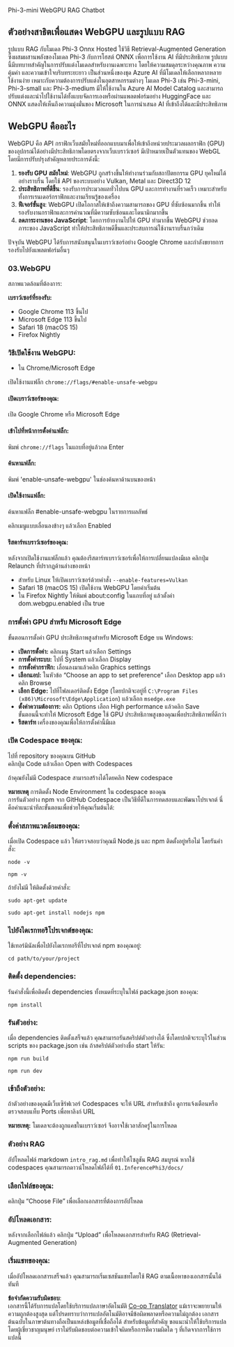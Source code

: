 <!--
CO_OP_TRANSLATOR_METADATA:
{
  "original_hash": "4aac6b8a5dcbbe9a32b47be30340cac2",
  "translation_date": "2025-07-16T17:17:44+00:00",
  "source_file": "code/08.RAG/rag_webgpu_chat/README.md",
  "language_code": "th"
}
-->
Phi-3-mini WebGPU RAG Chatbot

## ตัวอย่างสาธิตเพื่อแสดง WebGPU และรูปแบบ RAG
รูปแบบ RAG กับโมเดล Phi-3 Onnx Hosted ใช้วิธี Retrieval-Augmented Generation ซึ่งผสมผสานพลังของโมเดล Phi-3 กับการโฮสต์ ONNX เพื่อการใช้งาน AI ที่มีประสิทธิภาพ รูปแบบนี้มีบทบาทสำคัญในการปรับแต่งโมเดลสำหรับงานเฉพาะทาง โดยให้ความสมดุลระหว่างคุณภาพ ความคุ้มค่า และความเข้าใจบริบทระยะยาว เป็นส่วนหนึ่งของชุด Azure AI ที่มีโมเดลให้เลือกหลากหลาย ใช้งานง่าย เหมาะกับความต้องการปรับแต่งในอุตสาหกรรมต่างๆ โมเดล Phi-3 เช่น Phi-3-mini, Phi-3-small และ Phi-3-medium มีให้ใช้งานใน Azure AI Model Catalog และสามารถปรับแต่งและนำไปใช้งานได้ทั้งแบบจัดการเองหรือผ่านแพลตฟอร์มอย่าง HuggingFace และ ONNX แสดงให้เห็นถึงความมุ่งมั่นของ Microsoft ในการนำเสนอ AI ที่เข้าถึงได้และมีประสิทธิภาพ

## WebGPU คืออะไร
WebGPU คือ API กราฟิกเว็บสมัยใหม่ที่ออกแบบมาเพื่อให้เข้าถึงหน่วยประมวลผลกราฟิก (GPU) ของอุปกรณ์ได้อย่างมีประสิทธิภาพโดยตรงจากเว็บเบราว์เซอร์ มีเป้าหมายเป็นตัวแทนของ WebGL โดยมีการปรับปรุงสำคัญหลายประการดังนี้:

1. **รองรับ GPU สมัยใหม่**: WebGPU ถูกสร้างขึ้นให้ทำงานร่วมกับสถาปัตยกรรม GPU ยุคใหม่ได้อย่างราบรื่น โดยใช้ API ของระบบอย่าง Vulkan, Metal และ Direct3D 12
2. **ประสิทธิภาพที่ดีขึ้น**: รองรับการประมวลผลทั่วไปบน GPU และการทำงานที่รวดเร็ว เหมาะสำหรับทั้งการเรนเดอร์กราฟิกและงานเรียนรู้ของเครื่อง
3. **ฟีเจอร์ขั้นสูง**: WebGPU เปิดโอกาสให้เข้าถึงความสามารถของ GPU ที่ซับซ้อนมากขึ้น ทำให้รองรับงานกราฟิกและการคำนวณที่มีความซับซ้อนและไดนามิกมากขึ้น
4. **ลดภาระงานของ JavaScript**: โดยการย้ายงานไปให้ GPU ทำมากขึ้น WebGPU ช่วยลดภาระของ JavaScript ทำให้ประสิทธิภาพดีขึ้นและประสบการณ์ใช้งานราบรื่นกว่าเดิม

ปัจจุบัน WebGPU ได้รับการสนับสนุนในเบราว์เซอร์อย่าง Google Chrome และกำลังขยายการรองรับไปยังแพลตฟอร์มอื่นๆ

### 03.WebGPU
สภาพแวดล้อมที่ต้องการ:

**เบราว์เซอร์ที่รองรับ:**  
- Google Chrome 113 ขึ้นไป  
- Microsoft Edge 113 ขึ้นไป  
- Safari 18 (macOS 15)  
- Firefox Nightly

### วิธีเปิดใช้งาน WebGPU:

- ใน Chrome/Microsoft Edge

เปิดใช้งานแฟล็ก `chrome://flags/#enable-unsafe-webgpu`

#### เปิดเบราว์เซอร์ของคุณ:
เปิด Google Chrome หรือ Microsoft Edge

#### เข้าไปที่หน้าการตั้งค่าแฟล็ก:
พิมพ์ `chrome://flags` ในแถบที่อยู่แล้วกด Enter

#### ค้นหาแฟล็ก:
พิมพ์ 'enable-unsafe-webgpu' ในช่องค้นหาด้านบนของหน้า

#### เปิดใช้งานแฟล็ก:
ค้นหาแฟล็ก #enable-unsafe-webgpu ในรายการผลลัพธ์

คลิกเมนูแบบเลื่อนลงข้างๆ แล้วเลือก Enabled

#### รีสตาร์ทเบราว์เซอร์ของคุณ:

หลังจากเปิดใช้งานแฟล็กแล้ว คุณต้องรีสตาร์ทเบราว์เซอร์เพื่อให้การเปลี่ยนแปลงมีผล คลิกปุ่ม Relaunch ที่ปรากฏด้านล่างของหน้า

- สำหรับ Linux ให้เปิดเบราว์เซอร์ด้วยคำสั่ง `--enable-features=Vulkan`  
- Safari 18 (macOS 15) เปิดใช้งาน WebGPU โดยค่าเริ่มต้น  
- ใน Firefox Nightly ให้พิมพ์ about:config ในแถบที่อยู่ แล้วตั้งค่า dom.webgpu.enabled เป็น true

### การตั้งค่า GPU สำหรับ Microsoft Edge

ขั้นตอนการตั้งค่า GPU ประสิทธิภาพสูงสำหรับ Microsoft Edge บน Windows:

- **เปิดการตั้งค่า:** คลิกเมนู Start แล้วเลือก Settings  
- **การตั้งค่าระบบ:** ไปที่ System แล้วเลือก Display  
- **การตั้งค่ากราฟิก:** เลื่อนลงมาแล้วคลิก Graphics settings  
- **เลือกแอป:** ในหัวข้อ “Choose an app to set preference” เลือก Desktop app แล้วคลิก Browse  
- **เลือก Edge:** ไปที่โฟลเดอร์ติดตั้ง Edge (โดยปกติจะอยู่ที่ `C:\Program Files (x86)\Microsoft\Edge\Application`) แล้วเลือก `msedge.exe`  
- **ตั้งค่าความต้องการ:** คลิก Options เลือก High performance แล้วคลิก Save  
ขั้นตอนนี้จะทำให้ Microsoft Edge ใช้ GPU ประสิทธิภาพสูงของคุณเพื่อประสิทธิภาพที่ดีกว่า  
- **รีสตาร์ท** เครื่องของคุณเพื่อให้การตั้งค่านี้มีผล

### เปิด Codespace ของคุณ:
ไปที่ repository ของคุณบน GitHub  
คลิกปุ่ม Code แล้วเลือก Open with Codespaces

ถ้าคุณยังไม่มี Codespace สามารถสร้างได้โดยคลิก New codespace

**หมายเหตุ** การติดตั้ง Node Environment ใน codespace ของคุณ  
การรันตัวอย่าง npm จาก GitHub Codespace เป็นวิธีที่ดีในการทดสอบและพัฒนาโปรเจกต์ นี่คือคำแนะนำทีละขั้นตอนเพื่อช่วยให้คุณเริ่มต้นได้:

### ตั้งค่าสภาพแวดล้อมของคุณ:
เมื่อเปิด Codespace แล้ว ให้ตรวจสอบว่าคุณมี Node.js และ npm ติดตั้งอยู่หรือไม่ โดยรันคำสั่ง:
```
node -v
```  
```
npm -v
```

ถ้ายังไม่มี ให้ติดตั้งด้วยคำสั่ง:
```
sudo apt-get update
```  
```
sudo apt-get install nodejs npm
```

### ไปยังไดเรกทอรีโปรเจกต์ของคุณ:
ใช้เทอร์มินัลเพื่อไปยังไดเรกทอรีที่โปรเจกต์ npm ของคุณอยู่:
```
cd path/to/your/project
```

### ติดตั้ง dependencies:
รันคำสั่งนี้เพื่อติดตั้ง dependencies ทั้งหมดที่ระบุในไฟล์ package.json ของคุณ:

```
npm install
```

### รันตัวอย่าง:
เมื่อ dependencies ติดตั้งเสร็จแล้ว คุณสามารถรันสคริปต์ตัวอย่างได้ ซึ่งโดยปกติจะระบุไว้ในส่วน scripts ของ package.json เช่น ถ้าสคริปต์ตัวอย่างชื่อ start ให้รัน:

```
npm run build
```  
```
npm run dev
```

### เข้าถึงตัวอย่าง:
ถ้าตัวอย่างของคุณมีเว็บเซิร์ฟเวอร์ Codespaces จะให้ URL สำหรับเข้าถึง ดูการแจ้งเตือนหรือตรวจสอบแท็บ Ports เพื่อหาลิงก์ URL

**หมายเหตุ:** โมเดลจะต้องถูกแคชในเบราว์เซอร์ จึงอาจใช้เวลาสักครู่ในการโหลด

### ตัวอย่าง RAG
อัปโหลดไฟล์ markdown `intro_rag.md` เพื่อทำให้โซลูชัน RAG สมบูรณ์ หากใช้ codespaces คุณสามารถดาวน์โหลดไฟล์ได้ที่ `01.InferencePhi3/docs/`

### เลือกไฟล์ของคุณ:
คลิกปุ่ม “Choose File” เพื่อเลือกเอกสารที่ต้องการอัปโหลด

### อัปโหลดเอกสาร:
หลังจากเลือกไฟล์แล้ว คลิกปุ่ม “Upload” เพื่อโหลดเอกสารสำหรับ RAG (Retrieval-Augmented Generation)

### เริ่มแชทของคุณ:
เมื่ออัปโหลดเอกสารเสร็จแล้ว คุณสามารถเริ่มเซสชันแชทโดยใช้ RAG ตามเนื้อหาของเอกสารนั้นได้ทันที

**ข้อจำกัดความรับผิดชอบ**:  
เอกสารนี้ได้รับการแปลโดยใช้บริการแปลภาษาอัตโนมัติ [Co-op Translator](https://github.com/Azure/co-op-translator) แม้เราจะพยายามให้ความถูกต้องสูงสุด แต่โปรดทราบว่าการแปลอัตโนมัติอาจมีข้อผิดพลาดหรือความไม่ถูกต้อง เอกสารต้นฉบับในภาษาต้นทางถือเป็นแหล่งข้อมูลที่เชื่อถือได้ สำหรับข้อมูลที่สำคัญ ขอแนะนำให้ใช้บริการแปลโดยผู้เชี่ยวชาญมนุษย์ เราไม่รับผิดชอบต่อความเข้าใจผิดหรือการตีความผิดใด ๆ ที่เกิดจากการใช้การแปลนี้